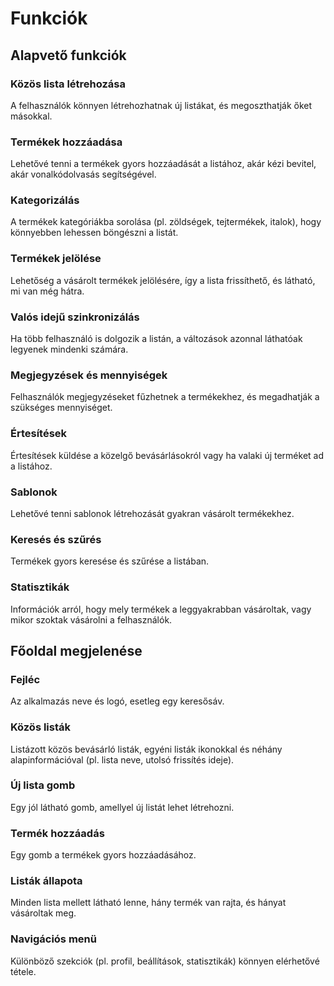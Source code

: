 # Funkciók

## Alapvető funkciók

### Közös lista létrehozása

A felhasználók könnyen létrehozhatnak új listákat, és megoszthatják őket másokkal.

### Termékek hozzáadása

Lehetővé tenni a termékek gyors hozzáadását a listához, akár kézi bevitel, akár vonalkódolvasás segítségével.

### Kategorizálás

A termékek kategóriákba sorolása (pl. zöldségek, tejtermékek, italok), hogy könnyebben lehessen böngészni a listát.

### Termékek jelölése

Lehetőség a vásárolt termékek jelölésére, így a lista frissíthető, és látható, mi van még hátra.

### Valós idejű szinkronizálás

Ha több felhasználó is dolgozik a listán, a változások azonnal láthatóak legyenek mindenki számára.

### Megjegyzések és mennyiségek

Felhasználók megjegyzéseket fűzhetnek a termékekhez, és megadhatják a szükséges mennyiséget.

### Értesítések

Értesítések küldése a közelgő bevásárlásokról vagy ha valaki új terméket ad a listához.

### Sablonok

Lehetővé tenni sablonok létrehozását gyakran vásárolt termékekhez.

### Keresés és szűrés

Termékek gyors keresése és szűrése a listában.

### Statisztikák

Információk arról, hogy mely termékek a leggyakrabban vásároltak, vagy mikor szoktak vásárolni a felhasználók.

## Főoldal megjelenése

### Fejléc

Az alkalmazás neve és logó, esetleg egy keresősáv.

### Közös listák

Listázott közös bevásárló listák, egyéni listák ikonokkal és néhány alapinformációval (pl. lista neve, utolsó frissítés ideje).

### Új lista gomb

Egy jól látható gomb, amellyel új listát lehet létrehozni.

### Termék hozzáadás

Egy gomb a termékek gyors hozzáadásához.

### Listák állapota

Minden lista mellett látható lenne, hány termék van rajta, és hányat vásároltak meg.

### Navigációs menü

Különböző szekciók (pl. profil, beállítások, statisztikák) könnyen elérhetővé tétele.
